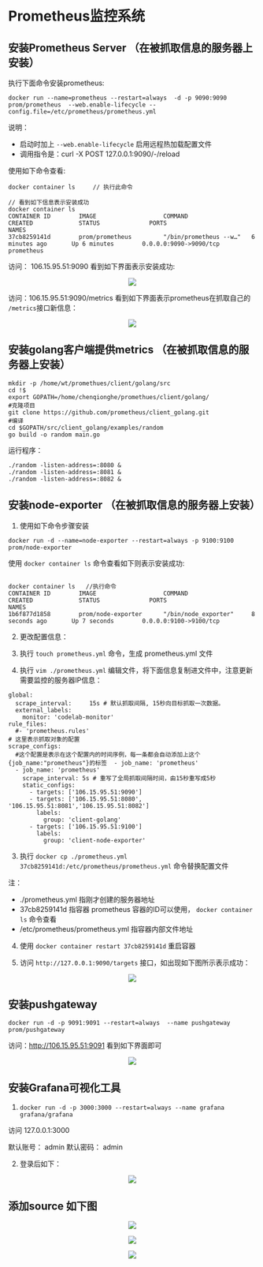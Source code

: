 # Prometheus监控系统

## 安装Prometheus Server     （在被抓取信息的服务器上安装）

执行下面命令安装prometheus:

```
docker run --name=prometheus --restart=always  -d -p 9090:9090 prom/prometheus  --web.enable-lifecycle --config.file=/etc/prometheus/prometheus.yml
```
说明：
- 启动时加上 `--web.enable-lifecycle` 启用远程热加载配置文件
- 调用指令是：curl -X POST 127.0.0.1:9090/-/reload

使用如下命令查看:
```
docker container ls     // 执行此命令

// 看到如下信息表示安装成功
docker container ls
CONTAINER ID        IMAGE                   COMMAND                  CREATED             STATUS              PORTS                               NAMES
37cb8259141d        prom/prometheus         "/bin/prometheus --w…"   6 minutes ago       Up 6 minutes        0.0.0.0:9090->9090/tcp              prometheus
```

访问： 106.15.95.51:9090 看到如下界面表示安装成功:
<p align='center'>
<img src='https://github.com/w1991668899/blog/blob/master/image/monitoring/343242342.png'>
</p>

访问：106.15.95.51:9090/metrics 看到如下界面表示prometheus在抓取自己的 `/metrics`接口新信息：
<p align='center'>
<img src='https://github.com/w1991668899/blog/blob/master/image/monitoring/22222.png'>
</p>

## 安装golang客户端提供metrics （在被抓取信息的服务器上安装）
````
mkdir -p /home/wt/promethues/client/golang/src
cd !$
export GOPATH=/home/chenqionghe/promethues/client/golang/
#克隆项目
git clone https://github.com/prometheus/client_golang.git
#编译
cd $GOPATH/src/client_golang/examples/random
go build -o random main.go
````

运行程序：

```
./random -listen-address=:8080 &
./random -listen-address=:8081 &
./random -listen-address=:8082 &
```


## 安装node-exporter （在被抓取信息的服务器上安装）
1. 使用如下命令步骤安装
```
docker run -d --name=node-exporter --restart=always -p 9100:9100 prom/node-exporter
```

使用 `docker container ls` 命令查看如下则表示安装成功:
```

docker container ls   //执行命令
CONTAINER ID        IMAGE                   COMMAND                  CREATED             STATUS              PORTS                               NAMES
1b6f877d1858        prom/node-exporter      "/bin/node_exporter"     8 seconds ago       Up 7 seconds        0.0.0.0:9100->9100/tcp
```

2. 更改配置信息：

1. 执行 `touch prometheus.yml` 命令，生成  prometheus.yml 文件
2. 执行 `vim ./prometheus.yml` 编辑文件，将下面信息复制进文件中，注意更新需要监控的服务器IP信息：

```
global:
  scrape_interval:     15s # 默认抓取间隔, 15秒向目标抓取一次数据。
  external_labels:
    monitor: 'codelab-monitor'
rule_files:
  #- 'prometheus.rules'
# 这里表示抓取对象的配置
scrape_configs:
  #这个配置是表示在这个配置内的时间序例，每一条都会自动添加上这个{job_name:"prometheus"}的标签  - job_name: 'prometheus'
  - job_name: 'prometheus'
    scrape_interval: 5s # 重写了全局抓取间隔时间，由15秒重写成5秒
    static_configs:
      - targets: ['106.15.95.51:9090']
      - targets: ['106.15.95.51:8080', '106.15.95.51:8081','106.15.95.51:8082']
        labels:
          group: 'client-golang'
      - targets: ['106.15.95.51:9100']
        labels:
          group: 'client-node-exporter'
```

3. 执行 `docker cp ./prometheus.yml 37cb8259141d:/etc/prometheus/prometheus.yml` 命令替换配置文件

注：
- ./prometheus.yml 指刚才创建的服务器地址
- 37cb8259141d 指容器 prometheus 容器的ID可以使用， `docker container ls` 命令查看
- /etc/prometheus/prometheus.yml  指容器内部文件地址

4. 使用 `docker container restart 37cb8259141d` 重启容器

5. 访问 `http://127.0.0.1:9090/targets` 接口，如出现如下图所示表示成功：

<p align='center'>
<img src='https://github.com/w1991668899/blog/blob/master/image/monitoring/555552343.png'>
</p>

## 安装pushgateway
```
docker run -d -p 9091:9091 --restart=always  --name pushgateway prom/pushgateway
```
访问：http://106.15.95.51:9091 看到如下界面即可
<p align='center'>
<img src='https://github.com/w1991668899/blog/blob/master/image/monitoring/44444234324.png'>
</p>

## 安装Grafana可视化工具

1.  `docker run -d -p 3000:3000 --restart=always --name grafana grafana/grafana`

访问 127.0.0.1:3000 

默认账号： admin
默认密码： admin

2. 登录后如下：

<p align='center'>
<img src='https://github.com/w1991668899/blog/blob/master/image/monitoring/555552343.png'>
</p>

## 添加source 如下图

<p align='center'>
<img src='https://github.com/w1991668899/blog/blob/master/image/monitoring/777esfdfd.png'>
</p>

<p align='center'>
<img src='https://github.com/w1991668899/blog/blob/master/image/monitoring/883432df.png'>
</p>

<p align='center'>
<img src='https://github.com/w1991668899/blog/blob/master/image/monitoring/999343433.png'>
</p>
















